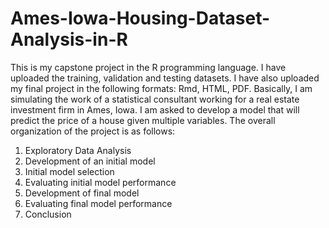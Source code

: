 # Ames-Iowa-Housing-Dataset-Analysis-in-R
This is my capstone project in the R programming language.
I have uploaded the training, validation and testing datasets. I have also uploaded my final project in the following formats: Rmd, HTML, PDF.
Basically, I am simulating the work of a statistical consultant working for a real estate investment firm in Ames, Iowa. I am asked to develop a model that will predict the price of a house given multiple variables.
The overall organization of the project is as follows:
1. Exploratory Data Analysis
2. Development of an initial model
3. Initial model selection
4. Evaluating initial model performance
5. Development of final model 
6. Evaluating final model performance
7. Conclusion
